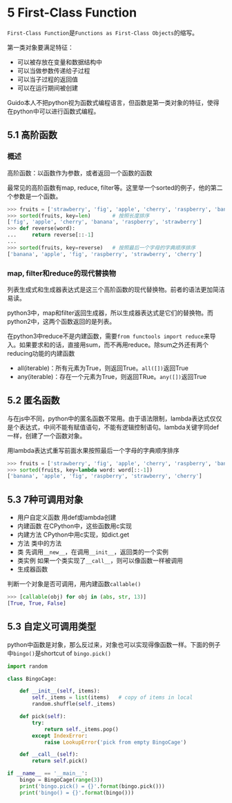 # 5 First-Class Function

`First-Class Function`是`Functions as First-Class Objects`的缩写。

第一类对象要满足特征：

- 可以被存放在变量和数据结构中
- 可以当做参数传递给子过程
- 可以当子过程的返回值
- 可以在运行期间被创建

Guido本人不把python视为函数式编程语言，但函数是第一类对象的特征，使得在python中可以进行函数式编程。

## 5.1 高阶函数

### 概述

高阶函数：以函数作为参数，或者返回一个函数的函数

最常见的高阶函数有map, reduce, filter等。这里举一个sorted的例子，他的第二个参数是一个函数。

```python
>>> fruits = ['strawberry', 'fig', 'apple', 'cherry', 'raspberry', 'banana']
>>> sorted(fruits, key=len)       # 按照长度排序
['fig', 'apple', 'cherry', 'banana', 'raspberry', 'strawberry']
>>> def reverse(word):
...     return reverse[::-1]
... 
>>> sorted(fruits, key=reverse)   # 按照最后一个字母的字典顺序排序
['banana', 'apple', 'fig', 'raspberry', 'strawberry', 'cherry']
```

### map, filter和reduce的现代替换物

列表生成式和生成器表达式是这三个高阶函数的现代替换物。前者的语法更加简洁易读。

python3中，map和filter返回生成器，所以生成器表达式是它们的替换物。而python2中，这两个函数返回的是列表。

在python3中reduce不是内建函数，需要`from functools import reduce`来导入。如果要求和的话，直接用sum，而不再用reduce。除sum之外还有两个reducing功能的内建函数

- all(iterable)：所有元素为True，则返回True。`all([])`返回True
- any(iterable)：存在一个元素为True，则返回TRue。`any([])`返回True

## 5.2 匿名函数

与在js中不同，python中的匿名函数不常用。由于语法限制，lambda表达式仅仅是个表达式，中间不能有赋值语句，不能有逻辑控制语句。lambda关键字同def一样，创建了一个函数对象。

用lambda表达式重写前面水果按照最后一个字母的字典顺序排序

```python
>>> fruits = ['strawberry', 'fig', 'apple', 'cherry', 'raspberry', 'banana']
>>> sorted(fruits, key=lambda word: word[::-1])
['banana', 'apple', 'fig', 'raspberry', 'strawberry', 'cherry']
```

## 5.3 7种可调用对象

- 用户自定义函数
  用def或lambda创建
- 内建函数
  在CPython中，这些函数用c实现
- 内建方法
  CPython中用c实现，如dict.get
- 方法
  类中的方法
- 类
  先调用`__new__`，在调用`__init__`，返回类的一个实例
- 类实例
  如果一个类实现了`__call__`，则可以像函数一样被调用
- 生成器函数

判断一个对象是否可调用，用内建函数`callable()`

```python
>>> [callable(obj) for obj in (abs, str, 13)]
[True, True, False]
```

## 5.3 自定义可调用类型

python中函数是对象，那么反过来，对象也可以实现得像函数一样。下面的例子中`bingo()`是shortcut of `bingo.pick()`

```python
import random

class BingoCage:

    def __init__(self, items):
        self._items = list(items)   # copy of items in local
        random.shuffle(self._items)

    def pick(self):
        try:
            return self._items.pop()
        except IndexError:
            raise LookupError('pick from empty BingoCage')

    def __call__(self):
        return self.pick()

if __name__ == '__main__':
    bingo = BingoCage(range(3))
    print('bingo.pick() = {}'.format(bingo.pick()))
    print('bingo() = {}'.format(bingo()))
```
